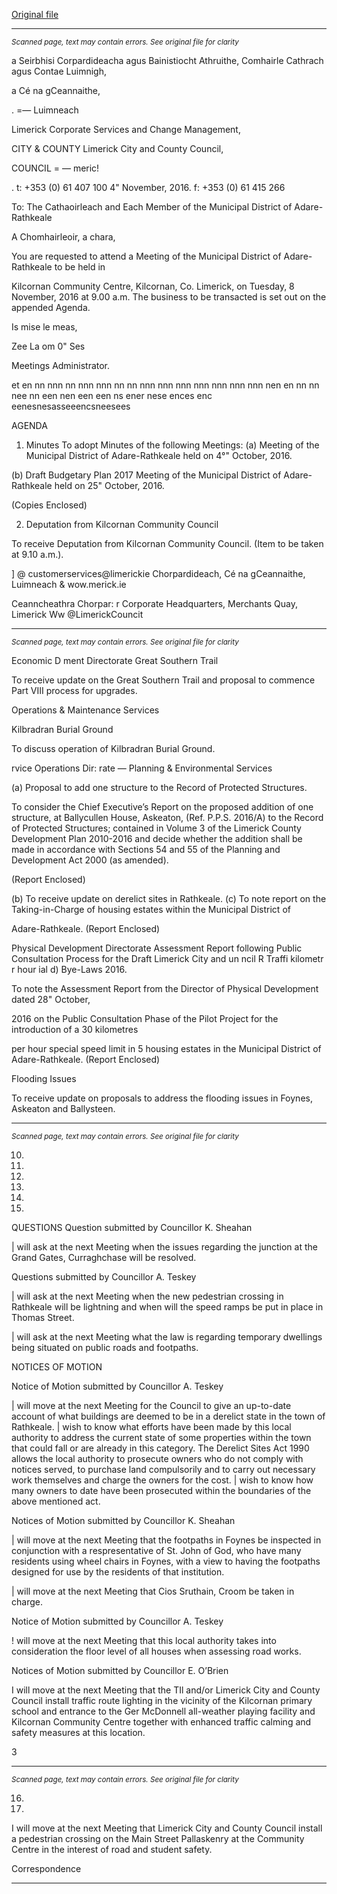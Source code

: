 [Original file](https://beta.limerick.ie/sites/default/files/media/documents/2017-04/agenda_-_municipal_district_of_adare-rathkeale_-_8th_november_2016.pdf)

---
*<small>Scanned page, text may contain errors. See original file for clarity</small>*  

a Seirbhisi Corpardideacha agus Bainistiocht Athruithe,
Comhairle Cathrach agus Contae Luimnigh,

a Cé na gCeannaithe,

. =— Luimneach

Limerick Corporate Services and Change Management,

CITY & COUNTY Limerick City and County Council,

COUNCIL = —
meric!

. t: +353 (0) 61 407 100
4" November, 2016. f: +353 (0) 61 415 266

To: The Cathaoirleach and Each Member of the Municipal District of Adare-Rathkeale

A Chomhairleoir, a chara,

You are requested to attend a Meeting of the Municipal District of Adare-Rathkeale to be held in

Kilcornan Community Centre, Kilcornan, Co. Limerick, on Tuesday, 8 November, 2016 at 9.00 a.m. The
business to be transacted is set out on the appended Agenda.

Is mise le meas,

Zee La
om 0" Ses

Meetings Administrator.

et en nn nnn nn nnn nnn nn nn nnn nnn nnn nnn nnn nnn nnn nen en nn nn nee nn een nen een een ns ener nese ences enc eenesnesasseeencsneesees

AGENDA

1. Minutes
To adopt Minutes of the following Meetings:
(a) Meeting of the Municipal District of Adare-Rathkeale held on 4°" October, 2016.

(b) Draft Budgetary Plan 2017 Meeting of the Municipal District of Adare-Rathkeale held on
25" October, 2016.

(Copies Enclosed)

2. Deputation from Kilcornan Community Council

To receive Deputation from Kilcornan Community Council. (Item to be taken at 9.10 a.m.).

] @ customerservices@limerickie
Chorpardideach, Cé na gCeannaithe, Luimneach & wow.merick.ie

Ceanncheathra Chorpar: r
Corporate Headquarters, Merchants Quay, Limerick Ww @LimerickCouncit


---
*<small>Scanned page, text may contain errors. See original file for clarity</small>*  

Economic D ment Directorate
Great Southern Trail

To receive update on the Great Southern Trail and proposal to commence Part VIII process for
upgrades.

Operations & Maintenance Services

Kilbradran Burial Ground

To discuss operation of Kilbradran Burial Ground.

rvice Operations Dir: rate — Planning & Environmental Services

(a) Proposal to add one structure to the Record of Protected Structures.

To consider the Chief Executive’s Report on the proposed addition of one structure, at
Ballycullen House, Askeaton, (Ref. P.P.S. 2016/A) to the Record of Protected Structures;
contained in Volume 3 of the Limerick County Development Plan 2010-2016 and decide
whether the addition shall be made in accordance with Sections 54 and 55 of the
Planning and Development Act 2000 (as amended).

(Report Enclosed)

(b) To receive update on derelict sites in Rathkeale.
(c) To note report on the Taking-in-Charge of housing estates within the Municipal District of

Adare-Rathkeale.
(Report Enclosed)

Physical Development Directorate
Assessment Report following Public Consultation Process for the Draft Limerick City and
un ncil R Traffi kilometr r hour ial d) Bye-Laws 2016.

To note the Assessment Report from the Director of Physical Development dated 28" October,

2016 on the Public Consultation Phase of the Pilot Project for the introduction of a 30 kilometres

per hour special speed limit in 5 housing estates in the Municipal District of Adare-Rathkeale.
(Report Enclosed)

Flooding Issues

To receive update on proposals to address the flooding issues in Foynes, Askeaton and
Ballysteen.


---
*<small>Scanned page, text may contain errors. See original file for clarity</small>*  

10.

11.

12.

13.

14.

15.

QUESTIONS
Question submitted by Councillor K. Sheahan

| will ask at the next Meeting when the issues regarding the junction at the Grand Gates,
Curraghchase will be resolved.

Questions submitted by Councillor A. Teskey

| will ask at the next Meeting when the new pedestrian crossing in Rathkeale will be lightning and
when will the speed ramps be put in place in Thomas Street.

| will ask at the next Meeting what the law is regarding temporary dwellings being situated on
public roads and footpaths.

NOTICES OF MOTION

Notice of Motion submitted by Councillor A. Teskey

| will move at the next Meeting for the Council to give an up-to-date account of what buildings
are deemed to be in a derelict state in the town of Rathkeale. | wish to know what efforts have
been made by this local authority to address the current state of some properties within the
town that could fall or are already in this category. The Derelict Sites Act 1990 allows the local
authority to prosecute owners who do not comply with notices served, to purchase land
compulsorily and to carry out necessary work themselves and charge the owners for the cost. |
wish to know how many owners to date have been prosecuted within the boundaries of the
above mentioned act.

Notices of Motion submitted by Councillor K. Sheahan

| will move at the next Meeting that the footpaths in Foynes be inspected in conjunction with a
respresentative of St. John of God, who have many residents using wheel chairs in Foynes, with a
view to having the footpaths designed for use by the residents of that institution.

| will move at the next Meeting that Cios Sruthain, Croom be taken in charge.

Notice of Motion submitted by Councillor A. Teskey

! will move at the next Meeting that this local authority takes into consideration the floor level of
all houses when assessing road works.

Notices of Motion submitted by Councillor E. O’Brien

I will move at the next Meeting that the TIl and/or Limerick City and County Council install traffic
route lighting in the vicinity of the Kilcornan primary school and entrance to the Ger McDonnell
all-weather playing facility and Kilcornan Community Centre together with enhanced traffic
calming and safety measures at this location.

3


---
*<small>Scanned page, text may contain errors. See original file for clarity</small>*  

16.

17.

I will move at the next Meeting that Limerick City and County Council install a pedestrian
crossing on the Main Street Pallaskenry at the Community Centre in the interest of road and
student safety.

Correspondence


---
